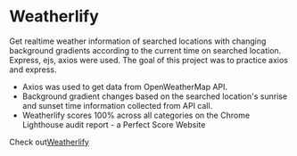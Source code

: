# Weatherlify

Get realtime weather information of searched locations with changing background gradients according to the current time on searched location. Express, ejs, axios were used. The goal of this project was to practice axios and express.

- Axios was used to get data from OpenWeatherMap API.
- Background gradient changes based on the searched location's sunrise and sunset time information collected from API call.
- Weatherlify scores 100% across all categories on the Chrome Lighthouse audit report - a Perfect Score Website

Check out<a href="https://weatherlify.herokuapp.com/" target="_blank" rel="noopener noreferrer">Weatherlify</a>
